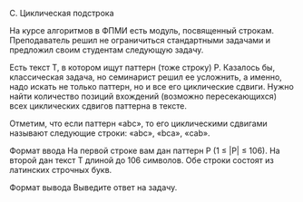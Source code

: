 C. Циклическая подстрока

На курсе алгоритмов в ФПМИ есть модуль, посвященный строкам. Преподаватель решил не ограничиться стандартными задачами и предложил своим студентам следующую задачу.

Есть текст T, в котором ищут паттерн (тоже строку) P. Казалось бы, классическая задача, но семинарист решил ее усложнить, а именно, надо искать не только паттерн, но и все его циклические сдвиги. Нужно найти количество позиций вхождений (возможно пересекающихся) всех циклических сдвигов паттерна в тексте.

Отметим, что если паттерн «abс», то его циклическими сдвигами называют следующие строки: «abс», «bca», «cab».

Формат ввода
На первой строке вам дан паттерн P (1 ≤ |P| ≤ 106). На второй дан текст T длиной до 106 символов. Обе строки состоят из латинских строчных букв.

Формат вывода
Выведите ответ на задачу.